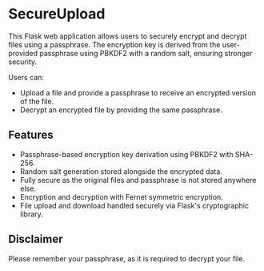 # SecureUpload

This Flask web application allows users to securely encrypt and decrypt files using a passphrase. 
The encryption key is derived from the user-provided passphrase using PBKDF2 with a random salt, ensuring stronger security.

Users can:

- Upload a file and provide a passphrase to receive an encrypted version of the file.
- Decrypt an encrypted file by providing the same passphrase.

## Features

- Passphrase-based encryption key derivation using PBKDF2 with SHA-256.
- Random salt generation stored alongside the encrypted data.
- Fully secure as the original files and passphrase is not stored anywhere else.
- Encryption and decryption with Fernet symmetric encryption.
- File upload and download handled securely via Flask's cryptographic library.

## Disclaimer

Please remember your passphrase, as it is required to decrypt your file.
